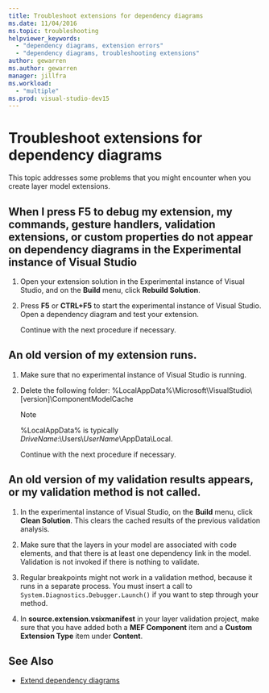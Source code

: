 ```yaml
---
title: Troubleshoot extensions for dependency diagrams
ms.date: 11/04/2016
ms.topic: troubleshooting
helpviewer_keywords:
  - "dependency diagrams, extension errors"
  - "dependency diagrams, troubleshooting extensions"
author: gewarren
ms.author: gewarren
manager: jillfra
ms.workload:
  - "multiple"
ms.prod: visual-studio-dev15
---
```

# Troubleshoot extensions for dependency diagrams

This topic addresses some problems that you might encounter when you create layer model extensions.

## When I press F5 to debug my extension, my commands, gesture handlers, validation extensions, or custom properties do not appear on dependency diagrams in the Experimental instance of Visual Studio

1. Open your extension solution in the Experimental instance of Visual Studio, and on the **Build** menu, click **Rebuild Solution**.

2. Press **F5** or **CTRL+F5** to start the experimental instance of Visual Studio. Open a dependency diagram and test your extension.

   Continue with the next procedure if necessary.

## An old version of my extension runs.

1. Make sure that no experimental instance of Visual Studio is running.

2. Delete the following folder:  %LocalAppData%\Microsoft\VisualStudio\\[version]\ComponentModelCache

   > [!NOTE]
   > %LocalAppData% is typically *DriveName*:\Users\\*UserName*\AppData\Local.

   Continue with the next procedure if necessary.

## An old version of my validation results appears, or my validation method is not called.

1.  In the experimental instance of Visual Studio, on the **Build** menu, click **Clean Solution**. This clears the cached results of the previous validation analysis.

2.  Make sure that the layers in your model are associated with code elements, and that there is at least one dependency link in the model. Validation is not invoked if there is nothing to validate.

3.  Regular breakpoints might not work in a validation method, because it runs in a separate process. You must insert a call to `System.Diagnostics.Debugger.Launch()` if you want to step through your method.

4.  In **source.extension.vsixmanifest** in your layer validation project, make sure that you have added both a **MEF Component** item and a **Custom Extension Type** item under **Content**.

## See Also

- [Extend dependency diagrams](../modeling/extend-layer-diagrams.md)

